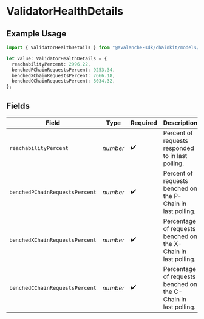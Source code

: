 # ValidatorHealthDetails

## Example Usage

```typescript
import { ValidatorHealthDetails } from "@avalanche-sdk/chainkit/models/components";

let value: ValidatorHealthDetails = {
  reachabilityPercent: 2996.22,
  benchedPChainRequestsPercent: 9253.34,
  benchedXChainRequestsPercent: 7666.18,
  benchedCChainRequestsPercent: 8034.32,
};
```

## Fields

| Field                                                          | Type                                                           | Required                                                       | Description                                                    |
| -------------------------------------------------------------- | -------------------------------------------------------------- | -------------------------------------------------------------- | -------------------------------------------------------------- |
| `reachabilityPercent`                                          | *number*                                                       | :heavy_check_mark:                                             | Percent of requests responded to in last polling.              |
| `benchedPChainRequestsPercent`                                 | *number*                                                       | :heavy_check_mark:                                             | Percent of requests benched on the P-Chain in last polling.    |
| `benchedXChainRequestsPercent`                                 | *number*                                                       | :heavy_check_mark:                                             | Percentage of requests benched on the X-Chain in last polling. |
| `benchedCChainRequestsPercent`                                 | *number*                                                       | :heavy_check_mark:                                             | Percentage of requests benched on the C-Chain in last polling. |